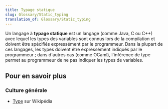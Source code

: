```yaml
---
title: Typage statique
slug: Glossary/Static_typing
translation_of: Glossary/Static_typing
---
```


Un langage à **typage statique** est un langage (comme Java, C ou C++) avec lequel les types des variables sont connus lors de la compilation et doivent être spécifiés expressément par le programmeur. Dans la plupart de ces langages, les types doivent être expressément indiqués par le programmeur ; dans d'autres cas (comme OCaml), l'inférence de type permet au programmeur de ne pas indiquer les types de variables.

## Pour en savoir plus

### Culture générale

- [Type](https://fr.wikipedia.org/wiki/Type_(informatique)) sur Wikipédia

